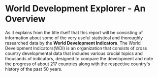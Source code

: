 # World Development Explorer - An Overview
As it explains from the title itself that this report will be consisting of information about some of the very useful statistical and thoroughly researched data by the **World Development Indicators**. The World Development Indicators(WDI) is an organization that consists of cross country developmental data that includes various crucial topics and thousands of indicators, designed to compare the development and note the progress of about 217 countries along with the respective country's history of the past 50 years. 
